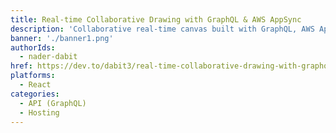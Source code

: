 ```yaml
---
title: Real-time Collaborative Drawing with GraphQL & AWS AppSync
description: 'Collaborative real-time canvas built with GraphQL, AWS AppSync, & React Canvas Draw'
banner: './banner1.png'
authorIds:
  - nader-dabit
href: https://dev.to/dabit3/real-time-collaborative-drawing-with-graphql--aws-appsync-432g
platforms:
  - React
categories:
  - API (GraphQL)
  - Hosting
---
```

